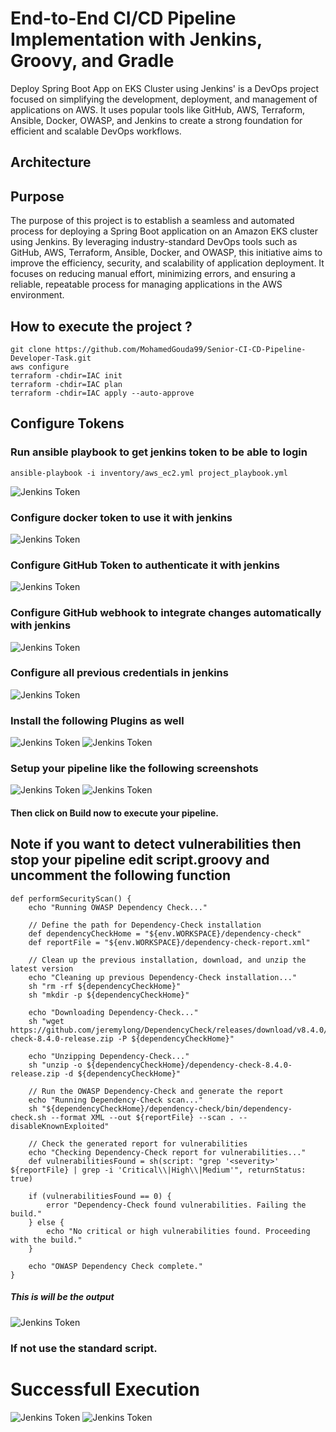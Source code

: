 # End-to-End CI/CD Pipeline Implementation with Jenkins, Groovy, and Gradle

Deploy Spring Boot App on EKS Cluster using Jenkins' is a DevOps project focused on simplifying the development, deployment, and management of applications on AWS. It uses popular tools like GitHub, AWS, Terraform, Ansible, Docker, OWASP, and Jenkins to create a strong foundation for efficient and scalable DevOps workflows.

## Architecture 


## Purpose
The purpose of this project is to establish a seamless and automated process for deploying a Spring Boot application on an Amazon EKS cluster using Jenkins. By leveraging industry-standard DevOps tools such as GitHub, AWS, Terraform, Ansible, Docker, and OWASP, this initiative aims to improve the efficiency, security, and scalability of application deployment. It focuses on reducing manual effort, minimizing errors, and ensuring a reliable, repeatable process for managing applications in the AWS environment.


## How to execute the project ?
```
git clone https://github.com/MohamedGouda99/Senior-CI-CD-Pipeline-Developer-Task.git
aws configure
terraform -chdir=IAC init
terraform -chdir=IAC plan
terraform -chdir=IAC apply --auto-approve 
```
## Configure Tokens
### Run ansible playbook to get jenkins token to be able to login
```
ansible-playbook -i inventory/aws_ec2.yml project_playbook.yml
``` 
![Jenkins Token](screenshots/jenkins_token.png)

### Configure docker token to use it with jenkins

![Jenkins Token](screenshots/docker_token.png)

### Configure GitHub Token to authenticate it with jenkins

![Jenkins Token](screenshots/github_token.png)

### Configure GitHub webhook to integrate changes automatically with jenkins

![Jenkins Token](screenshots/github_webhook.png)

### Configure all previous credentials in jenkins

![Jenkins Token](screenshots/jenkins_creds.png)

### Install the following Plugins as well

![Jenkins Token](screenshots/aws_plugin.png)
![Jenkins Token](screenshots/owasp_plugin.png)

### Setup your pipeline like the following screenshots

![Jenkins Token](screenshots/pipeline_configure.png)
![Jenkins Token](screenshots/image.png)

#### Then click on Build now to execute your pipeline.
## Note if you want to detect vulnerabilities then stop your pipeline edit script.groovy and uncomment the following function

```
def performSecurityScan() {
    echo "Running OWASP Dependency Check..."
    
    // Define the path for Dependency-Check installation
    def dependencyCheckHome = "${env.WORKSPACE}/dependency-check"
    def reportFile = "${env.WORKSPACE}/dependency-check-report.xml"
    
    // Clean up the previous installation, download, and unzip the latest version
    echo "Cleaning up previous Dependency-Check installation..."
    sh "rm -rf ${dependencyCheckHome}"
    sh "mkdir -p ${dependencyCheckHome}"
    
    echo "Downloading Dependency-Check..."
    sh "wget https://github.com/jeremylong/DependencyCheck/releases/download/v8.4.0/dependency-check-8.4.0-release.zip -P ${dependencyCheckHome}"
    
    echo "Unzipping Dependency-Check..."
    sh "unzip -o ${dependencyCheckHome}/dependency-check-8.4.0-release.zip -d ${dependencyCheckHome}"
    
    // Run the OWASP Dependency-Check and generate the report
    echo "Running Dependency-Check scan..."
    sh "${dependencyCheckHome}/dependency-check/bin/dependency-check.sh --format XML --out ${reportFile} --scan . --disableKnownExploited"
    
    // Check the generated report for vulnerabilities
    echo "Checking Dependency-Check report for vulnerabilities..."
    def vulnerabilitiesFound = sh(script: "grep '<severity>' ${reportFile} | grep -i 'Critical\\|High\\|Medium'", returnStatus: true)
    
    if (vulnerabilitiesFound == 0) {
        error "Dependency-Check found vulnerabilities. Failing the build."
    } else {
        echo "No critical or high vulnerabilities found. Proceeding with the build."
    }
    
    echo "OWASP Dependency Check complete."
}
```

##### This is will be the output

![Jenkins Token](screenshots/vul_detection.png)

### If not use the standard script.

# Successfull Execution
![Jenkins Token](screenshots/success_pipeline.png)
![Jenkins Token](screenshots/browse_app.png)